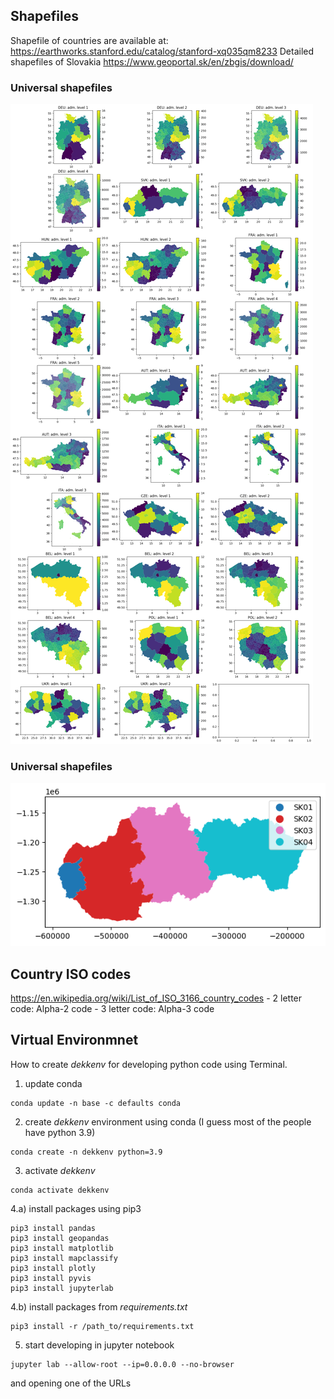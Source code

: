 ## Shapefiles
Shapefile of countries are available at:
https://earthworks.stanford.edu/catalog/stanford-xq035qm8233
Detailed shapefiles of Slovakia
https://www.geoportal.sk/en/zbgis/download/

### Universal shapefiles
![universal_shapefiles](./universal_shapefiles.png)

### Universal shapefiles
![slovak_shapefile_0](./slovak_shapefile_0.png)

## Country ISO codes
https://en.wikipedia.org/wiki/List_of_ISO_3166_country_codes
	- 2 letter code: Alpha-2 code
	- 3 letter code: Alpha-3 code

## Virtual Environmnet
How to create *dekkenv* for developing python code using Terminal.

1) update conda
```
conda update -n base -c defaults conda
```

2) create *dekkenv* environment using conda (I guess most of the people have python 3.9)
```
conda create -n dekkenv python=3.9
```

3) activate *dekkenv*
```
conda activate dekkenv
```

4.a) install packages using pip3
```
pip3 install pandas
pip3 install geopandas
pip3 install matplotlib
pip3 install mapclassify
pip3 install plotly
pip3 install pyvis
pip3 install jupyterlab
```
4.b) install packages from *requirements.txt*
```
pip3 install -r /path_to/requirements.txt
```

5) start developing in jupyter notebook 
```
jupyter lab --allow-root --ip=0.0.0.0 --no-browser
```
and opening one of the URLs

